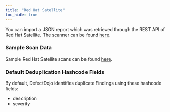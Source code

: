 ```yaml
---
title: "Red Hat Satellite"
toc_hide: true
---
```

You can import a JSON report which was retrieved through the REST API of Red Hat Satellite. The scanner can be found [here](https://www.redhat.com/en/technologies/management/satellite).

### Sample Scan Data
Sample Red Hat Satellite scans can be found [here](https://github.com/DefectDojo/django-DefectDojo/tree/master/unittests/scans/redhatsatellite).

### Default Deduplication Hashcode Fields
By default, DefectDojo identifies duplicate Findings using these hashcode fields:

- description
- severity
